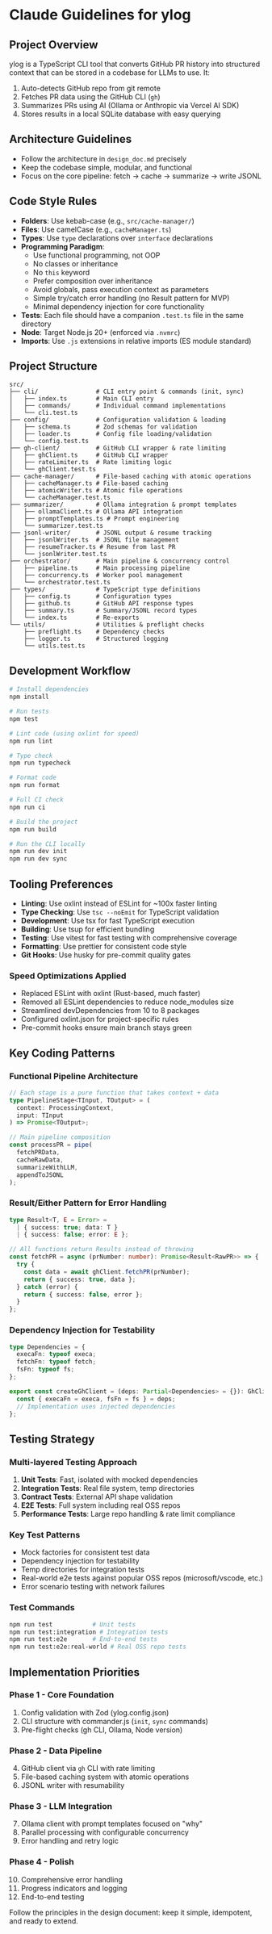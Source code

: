 # Claude Guidelines for ylog

## Project Overview
ylog is a TypeScript CLI tool that converts GitHub PR history into structured context that can be stored in a codebase for LLMs to use. It:
1. Auto-detects GitHub repo from git remote
2. Fetches PR data using the GitHub CLI (`gh`)
3. Summarizes PRs using AI (Ollama or Anthropic via Vercel AI SDK)
4. Stores results in a local SQLite database with easy querying

## Architecture Guidelines
- Follow the architecture in `design_doc.md` precisely
- Keep the codebase simple, modular, and functional
- Focus on the core pipeline: fetch → cache → summarize → write JSONL

## Code Style Rules
- **Folders**: Use kebab-case (e.g., `src/cache-manager/`)
- **Files**: Use camelCase (e.g., `cacheManager.ts`)
- **Types**: Use `type` declarations over `interface` declarations
- **Programming Paradigm**: 
  - Use functional programming, not OOP
  - No classes or inheritance
  - No `this` keyword
  - Prefer composition over inheritance
  - Avoid globals, pass execution context as parameters
  - Simple try/catch error handling (no Result pattern for MVP)
  - Minimal dependency injection for core functionality
- **Tests**: Each file should have a companion `.test.ts` file in the same directory
- **Node**: Target Node.js 20+ (enforced via `.nvmrc`)
- **Imports**: Use `.js` extensions in relative imports (ES module standard)

## Project Structure
```
src/
├── cli/                # CLI entry point & commands (init, sync)
│   ├── index.ts        # Main CLI entry
│   ├── commands/       # Individual command implementations
│   └── cli.test.ts
├── config/             # Configuration validation & loading
│   ├── schema.ts       # Zod schemas for validation
│   ├── loader.ts       # Config file loading/validation
│   └── config.test.ts
├── gh-client/          # GitHub CLI wrapper & rate limiting
│   ├── ghClient.ts     # GitHub CLI wrapper
│   ├── rateLimiter.ts  # Rate limiting logic
│   └── ghClient.test.ts
├── cache-manager/      # File-based caching with atomic operations
│   ├── cacheManager.ts # File-based caching
│   ├── atomicWriter.ts # Atomic file operations
│   └── cacheManager.test.ts
├── summarizer/         # Ollama integration & prompt templates
│   ├── ollamaClient.ts # Ollama API integration
│   ├── promptTemplates.ts # Prompt engineering
│   └── summarizer.test.ts
├── jsonl-writer/       # JSONL output & resume tracking
│   ├── jsonlWriter.ts  # JSONL file management
│   ├── resumeTracker.ts # Resume from last PR
│   └── jsonlWriter.test.ts
├── orchestrator/       # Main pipeline & concurrency control
│   ├── pipeline.ts     # Main processing pipeline
│   ├── concurrency.ts  # Worker pool management
│   └── orchestrator.test.ts
├── types/              # TypeScript type definitions
│   ├── config.ts       # Configuration types
│   ├── github.ts       # GitHub API response types
│   ├── summary.ts      # Summary/JSONL record types
│   └── index.ts        # Re-exports
└── utils/              # Utilities & preflight checks
    ├── preflight.ts    # Dependency checks
    ├── logger.ts       # Structured logging
    └── utils.test.ts
```

## Development Workflow
```bash
# Install dependencies
npm install

# Run tests
npm test

# Lint code (using oxlint for speed)
npm run lint

# Type check
npm run typecheck

# Format code
npm run format

# Full CI check
npm run ci

# Build the project
npm run build

# Run the CLI locally
npm run dev init
npm run dev sync
```

## Tooling Preferences
- **Linting**: Use oxlint instead of ESLint for ~100x faster linting
- **Type Checking**: Use `tsc --noEmit` for TypeScript validation
- **Development**: Use tsx for fast TypeScript execution
- **Building**: Use tsup for efficient bundling
- **Testing**: Use vitest for fast testing with comprehensive coverage
- **Formatting**: Use prettier for consistent code style
- **Git Hooks**: Use husky for pre-commit quality gates

### Speed Optimizations Applied
- Replaced ESLint with oxlint (Rust-based, much faster)
- Removed all ESLint dependencies to reduce node_modules size
- Streamlined devDependencies from 10 to 8 packages
- Configured oxlint.json for project-specific rules
- Pre-commit hooks ensure main branch stays green

## Key Coding Patterns

### Functional Pipeline Architecture
```typescript
// Each stage is a pure function that takes context + data
type PipelineStage<TInput, TOutput> = (
  context: ProcessingContext,
  input: TInput
) => Promise<TOutput>;

// Main pipeline composition
const processPR = pipe(
  fetchPRData,
  cacheRawData,
  summarizeWithLLM,
  appendToJSONL
);
```

### Result/Either Pattern for Error Handling
```typescript
type Result<T, E = Error> = 
  | { success: true; data: T }
  | { success: false; error: E };

// All functions return Results instead of throwing
const fetchPR = async (prNumber: number): Promise<Result<RawPR>> => {
  try {
    const data = await ghClient.fetchPR(prNumber);
    return { success: true, data };
  } catch (error) {
    return { success: false, error };
  }
};
```

### Dependency Injection for Testability
```typescript
type Dependencies = {
  execaFn: typeof execa;
  fetchFn: typeof fetch;
  fsFn: typeof fs;
};

export const createGhClient = (deps: Partial<Dependencies> = {}): GhClient => {
  const { execaFn = execa, fsFn = fs } = deps;
  // Implementation uses injected dependencies
};
```

## Testing Strategy

### Multi-layered Testing Approach
1. **Unit Tests**: Fast, isolated with mocked dependencies
2. **Integration Tests**: Real file system, temp directories
3. **Contract Tests**: External API shape validation
4. **E2E Tests**: Full system including real OSS repos
5. **Performance Tests**: Large repo handling & rate limit compliance

### Key Test Patterns
- Mock factories for consistent test data
- Dependency injection for testability
- Temp directories for integration tests
- Real-world e2e tests against popular OSS repos (microsoft/vscode, etc.)
- Error scenario testing with network failures

### Test Commands
```bash
npm run test           # Unit tests
npm run test:integration # Integration tests
npm run test:e2e       # End-to-end tests
npm run test:e2e:real-world # Real OSS repo tests
```

## Implementation Priorities

### Phase 1 - Core Foundation
1. Config validation with Zod (ylog.config.json)
2. CLI structure with commander.js (`init`, `sync` commands)
3. Pre-flight checks (gh CLI, Ollama, Node version)

### Phase 2 - Data Pipeline
4. GitHub client via `gh` CLI with rate limiting
5. File-based caching system with atomic operations
6. JSONL writer with resumability

### Phase 3 - LLM Integration
7. Ollama client with prompt templates focused on "why"
8. Parallel processing with configurable concurrency
9. Error handling and retry logic

### Phase 4 - Polish
10. Comprehensive error handling
11. Progress indicators and logging
12. End-to-end testing

Follow the principles in the design document: keep it simple, idempotent, and ready to extend.